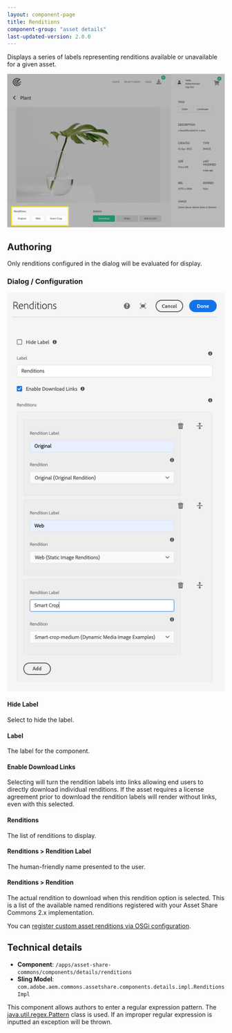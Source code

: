 ```yaml
---
layout: component-page
title: Renditions
component-group: "asset details"
last-updated-version: 2.0.0
---
```


Displays a series of labels representing renditions available or unavailable for a given asset.

![Rendition component - Center](./images/main.png)

## Authoring

Only renditions configured in the dialog will be evaluated for display.

### Dialog / Configuration

![Rendition dialog](./images/rendition-dialog.png)

#### Hide Label

Select to hide the label.

#### Label

The label for the component.

#### Enable Download Links

Selecting will turn the rendition labels into links allowing end users to directly download individual renditions. If the asset requires a license agreement prior to download the rendition labels will render without links, even with this selected.


#### Renditions

The list of renditions to display.

#### Renditions > Rendition Label 

The human-friendly name presented to the user.

#### Renditions > Rendition 

The actual rendition to download when this rendition option is selected. This is a list of the available named renditions registered with your Asset Share Commons 2.x implementation. 

You can [register custom asset renditions via OSGi configuration](../../development/asset-renditions).

## Technical details

* **Component**: `/apps/asset-share-commons/components/details/renditions`
* **Sling Model**: `com.adobe.aem.commons.assetshare.components.details.impl.RenditionsImpl`

This component allows authors to enter a regular expression pattern. The [java.util.regex.Pattern](https://docs.oracle.com/javase/8/docs/api/java/util/regex/Pattern.html) class is used. If an improper regular expression is inputted an exception will be thrown.
